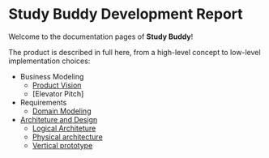# Study Buddy Development Report
Welcome to the documentation pages of <strong>Study Buddy</strong>!

The product is described in full here, from a high-level concept to low-level implementation choices:

* Business Modeling
  * [Product Vision](https://github.com/FEUP-LEIC-ES-2022-23/2LEIC05T3/blob/main/docs/ProductVision.md)
  * [Elevator Pitch]
* Requirements
  * [Domain Modeling](https://github.com/FEUP-LEIC-ES-2022-23/2LEIC05T3/blob/main/images/domain-model.png)
* [Architeture and Design](https://github.com/FEUP-LEIC-ES-2022-23/2LEIC05T3/blob/main/docs/ArchitectureAndDesign.md#architecture-and-design)
  * [Logical Architeture](https://github.com/FEUP-LEIC-ES-2022-23/2LEIC05T3/blob/main/docs/ArchitectureAndDesign.md#logical-architecture)
  * [Physical architecture](https://github.com/FEUP-LEIC-ES-2022-23/2LEIC05T3/blob/main/docs/ArchitectureAndDesign.md#physical-architecture)
  * [Vertical prototype](https://github.com/FEUP-LEIC-ES-2022-23/2LEIC05T3/blob/main/docs/ArchitectureAndDesign.md#vertical-prototype)

